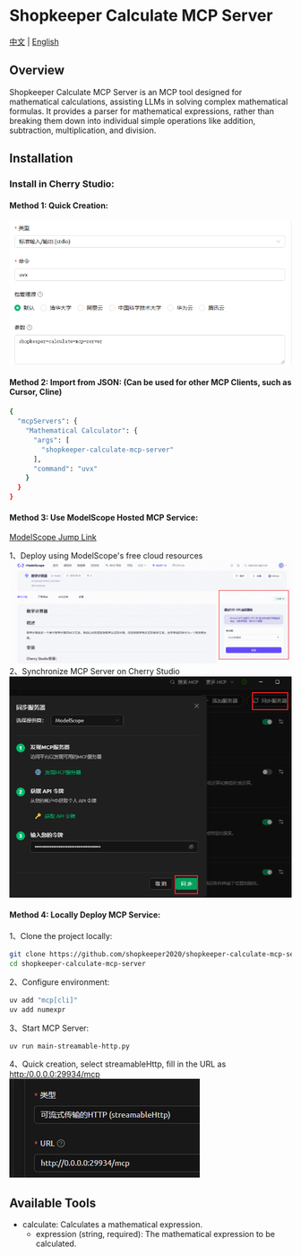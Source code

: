 
# Shopkeeper Calculate MCP Server
[中文](README.md) | [English](README_en.md)
## Overview

Shopkeeper Calculate MCP Server is an MCP tool designed for mathematical calculations, assisting LLMs in solving complex mathematical formulas. It provides a parser for mathematical expressions, rather than breaking them down into individual simple operations like addition, subtraction, multiplication, and division.

## Installation
### Install in Cherry Studio:

#### Method 1: Quick Creation:
![Installation Diagram](./image.png)

#### Method 2: Import from JSON: (Can be used for other MCP Clients, such as Cursor, Cline)

```bash
{
  "mcpServers": {
    "Mathematical Calculator": {
      "args": [
        "shopkeeper-calculate-mcp-server"
      ],
      "command": "uvx"
    }
  }
}
```

#### Method 3: Use ModelScope Hosted MCP Service:
[ModelScope Jump Link](https://www.modelscope.cn/mcp/servers/shopkeeper/Math_calculator)

1、Deploy using ModelScope's free cloud resources
![](./image-1.png)
2、Synchronize MCP Server on Cherry Studio
![](./image-2.png)

#### Method 4: Locally Deploy MCP Service:

1、Clone the project locally:
```bash
git clone https://github.com/shopkeeper2020/shopkeeper-calculate-mcp-server.git
cd shopkeeper-calculate-mcp-server
```

2、Configure environment:
```bash
uv add "mcp[cli]"
uv add numexpr
```

3、Start MCP Server:
```bash
uv run main-streamable-http.py
```

4、Quick creation, select streamableHttp, fill in the URL as [http:/0.0.0.0:29934/mcp](http:/0.0.0.0:29934/mcp)
![](image-3.png)

## Available Tools
- calculate: Calculates a mathematical expression.
    - expression (string, required): The mathematical expression to be calculated.